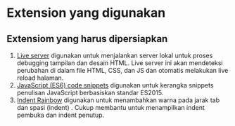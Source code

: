 # Extension yang digunakan

## Extensiom yang harus dipersiapkan

1. [Live server](https://marketplace.visualstudio.com/items?itemName=ritwickdey.LiveServer) digunakan untuk menjalankan server lokal untuk proses debugging tampilan dan desain HTML. Live server ini akan mendeteksi perubahan di dalam file HTML, CSS, dan JS dan otomatis melakukan live reload halaman.
2. [JavaScript (ES6) code snippets](https://marketplace.visualstudio.com/items?itemName=xabikos.JavaScriptSnippets) digunakan untuk kerangka snippets penulisan JavaScript berbasiskan standar ES2015.
3. [Indent Rainbow](https://marketplace.visualstudio.com/items?itemName=xabikos.JavaScriptSnippets) digunakan untuk menambahkan warna pada jarak tab dan spasi (indent) . Cukup membantu untuk menampilkan indent pembuka dan indent penutup.
